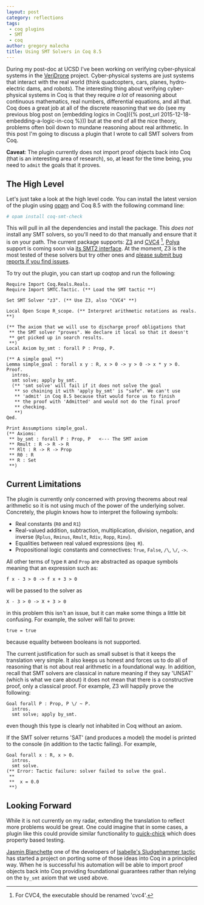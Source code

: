 ```yaml
---
layout: post
category: reflections
tags:
 - coq plugins
 - SMT
 - coq
author: gregory malecha
title: Using SMT Solvers in Coq 8.5
---
```


During my post-doc at UCSD I've been working on verifying cyber-physical systems in the [VeriDrone](http://veridrone.ucsd.edu) project.
Cyber-physical systems are just systems that interact with the real world (think quadcopters, cars, planes, hydro-electric dams, and robots).
The interesting thing about verifying cyber-physical systems in Coq is that they require *a lot* of reasoning about continuous mathematics, real numbers, differential equations, and all that.
Coq does a great job at all of the discrete reasoning that we do (see my previous blog post on [embedding logics in Coq]({% post_url 2015-12-18-embedding-a-logic-in-coq %})) but at the end of all the nice theory, problems often boil down to mundane reasoning about real arithmetic.
In this post I'm going to discuss a plugin that I wrote to call SMT solvers from Coq.

**Caveat**: The plugin currently does not import proof objects back into Coq (that is an interesting area of research), so, at least for the time being, you need to ```admit``` the goals that it proves.

## The High Level ##

Let's just take a look at the high level code.
You can install the latest version of the plugin using [opam]() and Coq 8.5 with the following command line:

~~~bash
# opam install coq-smt-check
~~~

This will pull in all the dependencies and install the package.
This *does not* install any SMT solvers, so you'll need to do that manually and ensure that it is on your path.
The current package supports: [Z3](https://github.com/Z3Prover/z3) and [CVC4](http://cvc4.cs.nyu.edu/web/) [^fn-cvc4], [Polya](https://github.com/avigad/polya) support is coming soon via [its SMT2 interface](https://github.com/rlewis1988/smtlib2polya).
At the moment, Z3 is the most tested of these solvers but try other ones and [please submit bug reports if you find issues](https://github.com/gmalecha/coq-smt-check).

To try out the plugin, you can start up coqtop and run the following:

~~~coq
Require Import Coq.Reals.Reals.
Require Import SMTC.Tactic. (** Load the SMT tactic **)

Set SMT Solver "z3". (** Use Z3, also "CVC4" **)

Local Open Scope R_scope. (** Interpret arithmetic notations as reals. **)

(** The axiom that we will use to discharge proof obligations that
 ** the SMT solver "proves". We declare it local so that it doesn't
 ** get picked up in search results.
 **)
Local Axiom by_smt : forall P : Prop, P.

(** A simple goal **)
Lemma simple_goal : forall x y : R, x > 0 -> y > 0 -> x * y > 0.
Proof.
  intros.
  smt solve; apply by_smt.
  (** 'smt solve' will fail if it does not solve the goal
   ** so chaining it with 'apply by_smt' is "safe". We can't use
   ** 'admit' in Coq 8.5 because that would force us to finish
   ** the proof with 'Admitted' and would not do the final proof
   ** checking.
   **)
Qed.

Print Assumptions simple_goal.
(** Axioms:
 ** by_smt : forall P : Prop, P   <--- The SMT axiom
 ** Rmult : R -> R -> R
 ** Rlt : R -> R -> Prop
 ** R0 : R
 ** R : Set
 **)
~~~

## Current Limitations ##

The plugin is currently only concerned with proving theorems about real arithmetic so it is not using much of the power of the underlying solver.
Concretely, the plugin knows how to interpret the following symbols:

   * Real constants (```R0``` and ```R1```)
   * Real-valued addition, subtraction, multiplication, division, negation, and inverse (```Rplus```, ```Rminus```, ```Rmult```, ```Rdiv```, ```Ropp```, ```Rinv```).
   * Equalities between real valued expressions (```@eq R```).
   * Propositional logic constants and connectives: ```True```, ```False```, ```/\```, ```\/```, ```->```.

All other terms of type ```R``` and ```Prop``` are abstracted as opaque symbols meaning that an expression such as:

~~~coq
f x - 3 > 0 -> f x + 3 > 0
~~~

will be passed to the solver as

~~~coq
X - 3 > 0 -> X + 3 > 0
~~~

in this problem this isn't an issue, but it can make some things a little bit confusing.
For example, the solver will fail to prove:

~~~coq
true = true
~~~

because equality between booleans is not supported.

The current justification for such as small subset is that it keeps the translation very simple.
It also keeps us honest and forces us to do all of reasoning that is not about real arithmetic in a foundational way.
In addition, recall that SMT solvers are classical in nature meaning if they say 'UNSAT' (which is what we care about) it does not mean that there is a constructive proof, only a classical proof.
For example, Z3 will happily prove the following:

~~~coq
Goal forall P : Prop, P \/ ~ P.
  intros.
  smt solve; apply by_smt.
~~~

even though this type is clearly not inhabited in Coq without an axiom.

If the SMT solver returns 'SAT' (and produces a model) the model is printed to the console (in addition to the tactic failing).
For example,

~~~coq
Goal forall x : R, x > 0.
  intros.
  smt solve.
(** Error: Tactic failure: solver failed to solve the goal.
 **
 **  x = 0.0
 **)
~~~

## Looking Forward ##

While it is not currently on my radar, extending the translation to reflect more problems would be great.
One could imagine that in some cases, a plugin like this could provide similar functionality to [quick-chick](https://github.com/QuickChick) which does property based testing.

[Jasmin Blanchette](http://people.mpi-inf.mpg.de/~jblanche/) one of the developers of [Isabelle's Sludgehammer tactic](http://people.mpi-inf.mpg.de/~jblanche/#sledgehammer) has started a project on porting some of those ideas into Coq in a principled way.
When he is successful his automation will be able to import proof objects back into Coq providing foundational guarantees rather than relying on the ```by_smt``` axiom that we used above.

[^fn-cvc4]: For CVC4, the executable should be renamed 'cvc4'.